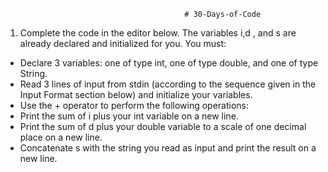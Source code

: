                                             # 30-Days-of-Code
                                            
 1. Complete the code in the editor below. The variables i,d , and s are already declared and initialized for you. You must:

* Declare 3 variables: one of type int, one of type double, and one of type String.
* Read 3 lines of input from stdin (according to the sequence given in the Input Format section below) and initialize your variables.
* Use the + operator to perform the following operations: 
* Print the sum of i plus your int variable on a new line.
* Print the sum of d plus your double variable to a scale of one decimal place on a new line.
* Concatenate s with the string you read as input and print the result on a new line.
